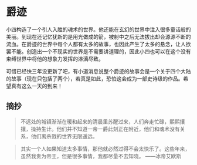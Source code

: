 # 爵迹

小四构造了一个引人入胜的魂术的世界。他还能在玄幻的世界中注入很多童话般的美丽。到现在还记忆犹新的是用光做成的箭，被射中之后无法拔出却会源源不断的流血。在爵迹的世界中每个人都有太多的故事，也因此产生了太多的悬念，让人欲罢不能。创造出一个不现实的世界是不需要讲道理的，因此小四也可以在这个没有束缚世界中将他的想象力发挥的淋漓尽致。

可惜已经快三年没更新了吧，有小道消息说整个爵迹的故事会是一个关于四个大陆的故事（现在只包括了两个），若真是如此，恐怕这会成为一部史诗级的作品。希望真有这么一天的到来！

## 摘抄 

> 不远处的城镇渐渐在暖和起来的清晨里苏醒过来，人们奔走忙碌，熙熙攘攘，操持生计。他们并不知道一帝一爵此刻正在附近，他们和魂术没有关系，他们离杀戮的世界无限遥远。

> 其实一个人如果知道太多事情，那他就必然过得不会太快乐了。这些年来，虽然我贵为帝王，但是很多事情，我都尽量不去知晓。 ——冰帝艾欧斯